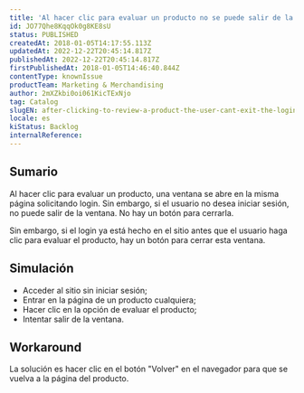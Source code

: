 ```yaml
---
title: 'Al hacer clic para evaluar un producto no se puede salir de la pantalla de login'
id: JO77Qhe8KqqOk0g8KE8sU
status: PUBLISHED
createdAt: 2018-01-05T14:17:55.113Z
updatedAt: 2022-12-22T20:45:14.817Z
publishedAt: 2022-12-22T20:45:14.817Z
firstPublishedAt: 2018-01-05T14:46:40.844Z
contentType: knownIssue
productTeam: Marketing & Merchandising
author: 2mXZkbi0oi061KicTExNjo
tag: Catalog
slugEN: after-clicking-to-review-a-product-the-user-cant-exit-the-login-screen
locale: es
kiStatus: Backlog
internalReference: 
---
```


## Sumario

Al hacer clic para evaluar un producto, una ventana se abre en la misma página solicitando login. Sin embargo, si el usuario no desea iniciar sesión, no puede salir de la ventana. No hay un botón para cerrarla.

Sin embargo, si el login ya está hecho en el sitio antes que el usuario haga clic para evaluar el producto, hay un botón para cerrar esta ventana.

## Simulación

- Acceder al sitio sin iniciar sesión;
- Entrar en la página de un producto cualquiera;
- Hacer clic en la opción de evaluar el producto;
- Intentar salir de la ventana.

## Workaround

La solución es hacer clic en el botón "Volver" en el navegador para que se vuelva a la página del producto.

